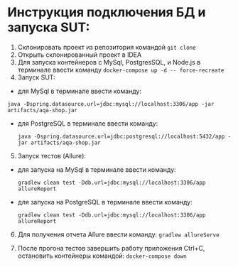 # Инструкция подключения БД и запуска SUT:

1. Склонировать проект из репозитория командой ```git clone ```
1. Открыть склонированный проект в IDEA
1. Для запуска контейнеров с MySql, PostgresSQL, и Node.js в терминале ввести команду ```docker-compose up -d --
   force-recreate```
1. Запуск SUT:
- для MySql в терминале ввести команду:

```java -Dspring.datasource.url=jdbc:mysql://localhost:3306/app -jar artifacts/aqa-shop.jar```
  
- для PostgreSQL в терминале ввести команду:
  
  ```java -Dspring.datasource.url=jdbc:postgresql://localhost:5432/app -jar artifacts/aqa-shop.jar```

5. Запуск тестов (Allure):

- для запуска на MySql в терминале ввести команду:

  ```gradlew clean test -Ddb.url=jdbc:mysql://localhost:3306/app allureReport```

- для запуска на PostgreSQL в терминале ввести команду:
  
  ```gradlew clean test -Ddb.url=jdbc:mysql://localhost:3306/app allureReport```

6. Для получения отчета Allure ввести команду: ```gradlew allureServe```

7. После прогона тестов завершить работу приложения Ctrl+C, остановить контейнеры командой:
```docker-compose down```


